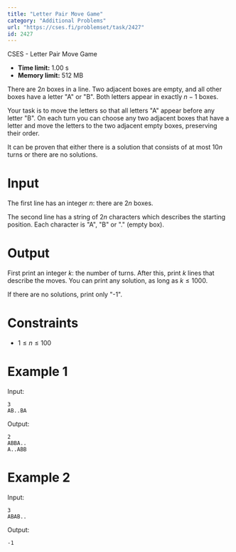 ```yaml
---
title: "Letter Pair Move Game"
category: "Additional Problems"
url: "https://cses.fi/problemset/task/2427"
id: 2427
---
```


CSES - Letter Pair Move Game

  * **Time limit:** 1.00 s
  * **Memory limit:** 512 MB

There are $2n$ boxes in a line. Two adjacent boxes are empty, and all other
boxes have a letter "A" or "B". Both letters appear in exactly $n-1$ boxes.

Your task is to move the letters so that all letters "A" appear before any
letter "B". On each turn you can choose any two adjacent boxes that have a
letter and move the letters to the two adjacent empty boxes, preserving their
order.

It can be proven that either there is a solution that consists of at most
$10n$ turns or there are no solutions.

# Input

The first line has an integer $n$: there are $2n$ boxes.

The second line has a string of $2n$ characters which describes the starting
position. Each character is "A", "B" or "." (empty box).

# Output

First print an integer $k$: the number of turns. After this, print $k$ lines
that describe the moves. You can print any solution, as long as $k \le 1000$.

If there are no solutions, print only "-1".

# Constraints

  * $1 \le n \le 100$

# Example 1

Input:

    
    
    3
    AB..BA
    

Output:

    
    
    2
    ABBA..
    A..ABB
    

# Example 2

Input:

    
    
    3
    ABAB..
    

Output:

    
    
    -1
    

